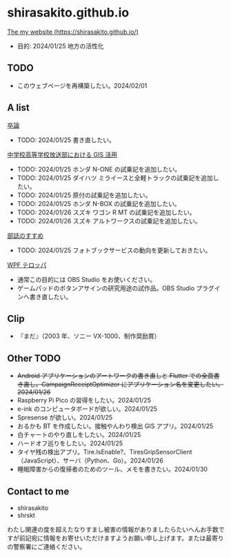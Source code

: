 # shirasakito.github.io
[The my website (https://shirasakito.github.io/)](https://shirasakito.github.io/)
- 目的: 2024/01/25 地方の活性化

## TODO
- このウェブページを再構築したい。2024/02/01

## A list

[卒論](https://shirasakito.github.io/thesis.pdf)
- TODO: 2024/01/25 書き直したい。

[中学校高等学校放送部における GIS 活用](https://shirasakito.github.io/bbcmap.htm)
- TODO: 2024/01/25 ホンダ N-ONE の試乗記を追加したい。
- TODO: 2024/01/25 ダイハツ ミライースと全軽トラックの試乗記を追加したい。
- TODO: 2024/01/25 原付の試乗記を追加したい。
- TODO: 2024/01/25 ホンダ N-BOX の試乗記を追加したい。
- TODO: 2024/01/26 スズキ ワゴン R MT の試乗記を追加したい。
- TODO: 2024/01/26 スズキ アルトワークスの試乗記を追加したい。

[部誌のすすめ](https://shirasakito.github.io/bushi.htm)
- TODO: 2024/01/25 フォトブックサービスの動向を更新しておきたい。

[WPF テロッパ](https://shirasakito.github.io/wpf_telopper.htm)
- 通常この目的には OBS Studio をお使いください。
- ゲームパッドのボタンアサインの研究用途の試作品。OBS Studio プラグインへ書き直したい。

## Clip
- 『まだ』（2003 年、ソニー VX-1000、制作奨励賞）

## Other TODO
- <s>Android アプリケーションのアートワークの書き直しと Flutter での全面書き直し。CampaignReceiptOptimizer にアプリケーション名を変更したい。2024/01/26</s>
- Raspberry Pi Pico の習得をしたい。2024/01/25
- e-ink のコンピュータボードが欲しい。2024/01/25
- Spresense が欲しい。2024/01/25
- おるかも BT を作成したい。接触やんわり検出 GIS アプリ。2024/01/25
- 白チャートのやり直しをしたい。2024/01/25
- ハードオフ巡りをしたい。2024/01/25
- タイヤ残の検出アプリ。Tire.IsEnable?、TiresGripSensorClient（JavaScript）、サーバ（Python、Go）。2024/01/26
- 睡眠障害からの復帰者のためのツール、メモを書きたい。2024/01/30

## Contact to me
- shirasakito
- shrskt

わたし関連の度を超えたなりすまし被害の情報がありましたらたいへんお手数ですが前記宛に情報をお寄せいただけますようお願い申し上げます。または最寄りの警察署にご連絡ください。
